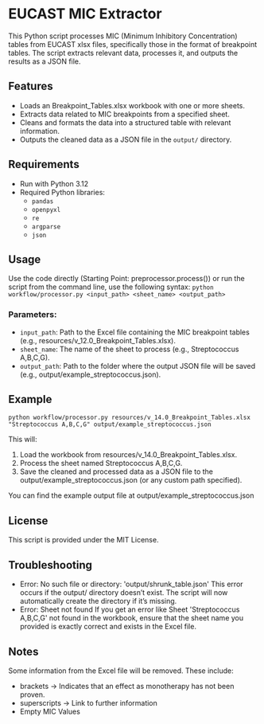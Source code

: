 # EUCAST MIC Extractor

This Python script processes MIC (Minimum Inhibitory Concentration) tables from EUCAST xlsx files, specifically those in the format of breakpoint tables. The script extracts relevant data, processes it, and outputs the results as a JSON file.

## Features

- Loads an Breakpoint_Tables.xlsx workbook with one or more sheets.
- Extracts data related to MIC breakpoints from a specified sheet.
- Cleans and formats the data into a structured table with relevant information.
- Outputs the cleaned data as a JSON file in the `output/` directory.

## Requirements

- Run with Python 3.12
- Required Python libraries:
  - `pandas`
  - `openpyxl`
  - `re`
  - `argparse`
  - `json`

## Usage

Use the code directly (Starting Point: preprocessor.process()) or run the script from the command line, use the following syntax:
`python workflow/processor.py <input_path> <sheet_name> <output_path>`

### Parameters:

- `input_path`: Path to the Excel file containing the MIC breakpoint tables (e.g., resources/v_12.0_Breakpoint_Tables.xlsx).
- `sheet_name`: The name of the sheet to process (e.g., Streptococcus A,B,C,G).
- `output_path`: Path to the folder where the output JSON file will be saved (e.g., output/example_streptococcus.json).

## Example

`python workflow/processor.py resources/v_14.0_Breakpoint_Tables.xlsx "Streptococcus A,B,C,G" output/example_streptococcus.json`

This will:

1. Load the workbook from resources/v_14.0_Breakpoint_Tables.xlsx.
2. Process the sheet named Streptococcus A,B,C,G.
3. Save the cleaned and processed data as a JSON file to the output/example_streptococcus.json (or any custom path specified).

You can find the example output file at output/example_streptococcus.json

## License

This script is provided under the MIT License.

## Troubleshooting

- Error: No such file or directory: 'output/shrunk_table.json'
  This error occurs if the output/ directory doesn’t exist. The script will now automatically create the directory if it’s missing.
- Error: Sheet not found
  If you get an error like Sheet 'Streptococcus A,B,C,G' not found in the workbook, ensure that the sheet name you provided is exactly correct and exists in the Excel file.

## Notes

Some information from the Excel file will be removed. These include:

- brackets -> Indicates that an effect as monotherapy has not been proven.
- superscripts -> Link to further information
- Empty MIC Values
